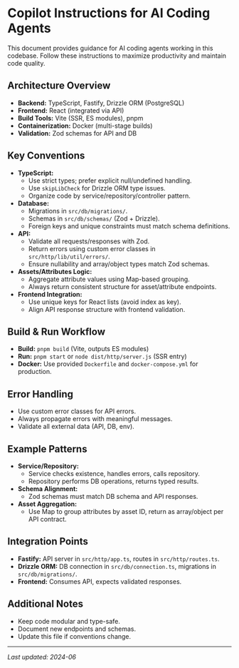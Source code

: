 # Copilot Instructions for AI Coding Agents

This document provides guidance for AI coding agents working in this codebase. Follow these instructions to maximize productivity and maintain code quality.

## Architecture Overview
- **Backend:** TypeScript, Fastify, Drizzle ORM (PostgreSQL)
- **Frontend:** React (integrated via API)
- **Build Tools:** Vite (SSR, ES modules), pnpm
- **Containerization:** Docker (multi-stage builds)
- **Validation:** Zod schemas for API and DB

## Key Conventions
- **TypeScript:**
  - Use strict types; prefer explicit null/undefined handling.
  - Use `skipLibCheck` for Drizzle ORM type issues.
  - Organize code by service/repository/controller pattern.
- **Database:**
  - Migrations in `src/db/migrations/`.
  - Schemas in `src/db/schemas/` (Zod + Drizzle).
  - Foreign keys and unique constraints must match schema definitions.
- **API:**
  - Validate all requests/responses with Zod.
  - Return errors using custom error classes in `src/http/lib/util/errors/`.
  - Ensure nullability and array/object types match Zod schemas.
- **Assets/Attributes Logic:**
  - Aggregate attribute values using Map-based grouping.
  - Always return consistent structure for asset/attribute endpoints.
- **Frontend Integration:**
  - Use unique keys for React lists (avoid index as key).
  - Align API response structure with frontend validation.

## Build & Run Workflow
- **Build:** `pnpm build` (Vite, outputs ES modules)
- **Run:** `pnpm start` or `node dist/http/server.js` (SSR entry)
- **Docker:** Use provided `Dockerfile` and `docker-compose.yml` for production.

## Error Handling
- Use custom error classes for API errors.
- Always propagate errors with meaningful messages.
- Validate all external data (API, DB, env).

## Example Patterns
- **Service/Repository:**
  - Service checks existence, handles errors, calls repository.
  - Repository performs DB operations, returns typed results.
- **Schema Alignment:**
  - Zod schemas must match DB schema and API responses.
- **Asset Aggregation:**
  - Use Map to group attributes by asset ID, return as array/object per API contract.

## Integration Points
- **Fastify:** API server in `src/http/app.ts`, routes in `src/http/routes.ts`.
- **Drizzle ORM:** DB connection in `src/db/connection.ts`, migrations in `src/db/migrations/`.
- **Frontend:** Consumes API, expects validated responses.

## Additional Notes
- Keep code modular and type-safe.
- Document new endpoints and schemas.
- Update this file if conventions change.

---
_Last updated: 2024-06_
